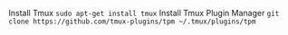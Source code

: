 Install Tmux
	`sudo apt-get install tmux`
Install Tmux Plugin Manager
	`git clone https://github.com/tmux-plugins/tpm ~/.tmux/plugins/tpm`